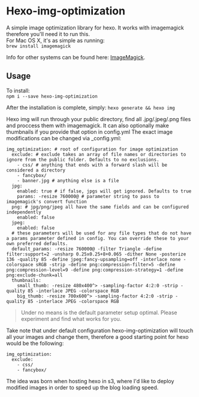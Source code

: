 # Hexo-img-optimization

A simple image optimization library for hexo. It works with imagemagick therefore you'll need it to run this.  
For Mac OS X, it's as simple as running:  
`brew install imagemagick`

Info for other systems can be found here: [ImageMagick](http://www.imagemagick.org/).

## Usage
To install:  
`npm i --save hexo-img-optimization`

After the installation is complete, simply:
`hexo generate && hexo img`

Hexo img will run through your public directory, find all .jpg/.jpeg/.png files and proccess them with imagemagick. It can also optionally make thumbnails if you provide that option in config.yml
The exact image modifications can be changed via \_config.yml:  

```
img_optimization: # root of configuration for image optimization
  exclude: # exclude takes an array of file names or directories to ignore from the public folder. Defaults to no exclusions.
    - css/ # anything that ends with a forward slash will be considered a directory
    - fancybox/
    - banner.jpg # anything else is a file
  jpg:
    enabled: true # if false, jpgs will get ignored. Defaults to true
    params: -resize 760000@ # parameter string to pass to imagemagick's convert function
  png: # jpg/png/jpeg all have the same fields and can be configured independently
    enabled: false
  jpeg:
    enabled: false
  # these parameters will be used for any file types that do not have a params parameter defined in config. You can override these to your own preferred defaults.
  default_params: -resize 760000@ -filter Triangle -define filter:support=2 -unsharp 0.25x0.25+8+0.065 -dither None -posterize 136 -quality 85 -define jpeg:fancy-upsampling=off -interlace none -colorspace sRGB -strip -define png:compression-filter=5 -define png:compression-level=9 -define png:compression-strategy=1 -define png:exclude-chunk=all
  thumbnails:
    small_thumb: -resize 480x400^> -sampling-factor 4:2:0 -strip -quality 85 -interlace JPEG -colorspace RGB 
    big_thumb: -resize 700x600^> -sampling-factor 4:2:0 -strip -quality 85 -interlace JPEG -colorspace RGB 

```


> Under no means is the default parameter setup optimal. Please experiment and find what works for you.  

Take note that under default configuration hexo-img-optimization will touch all your images and change them, therefore a good starting point for hexo would be the following:  
```
img_optimization:
  exclude:
    - css/
    - fancybox/
```

The idea was born when hosting hexo in s3, where I'd like to deploy modified images in order to speed up the blog loading speed.
